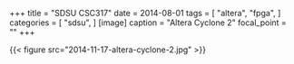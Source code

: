 +++
title = "SDSU CSC317"
date = 2014-08-01
tags = [
  "altera",
  "fpga",
]
categories = [
  "sdsu",
]
[image]
  caption = "Altera Cyclone 2"
  focal_point = ""
+++

{{< figure src="2014-11-17-altera-cyclone-2.jpg" >}}
